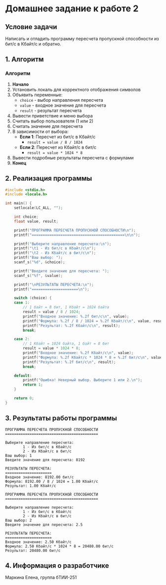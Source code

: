 # Домашнее задание к работе 2

## Условие задачи
Написать и отладить программу пересчета пропускной способности из бит/с в Кбайт/с и обратно.

## 1. Алгоритм

### Алгоритм
1. **Начало**
2. Установить локаль для корректного отображения символов
3. Объявить переменные:
   - `choice` - выбор направления пересчета
   - `value` - входное значение для пересчета
   - `result` - результат пересчета
4. Вывести приветствие и меню выбора
5. Считать выбор пользователя (1 или 2)
6. Считать значение для пересчета
7. В зависимости от выбора:
   - **Если 1**: Пересчет из бит/с в Кбайт/с
     - `result = value / 8 / 1024`
   - **Если 2**: Пересчет из Кбайт/с в бит/с
     - `result = value * 1024 * 8`
8. Вывести подробные результаты пересчета с формулами
9. **Конец**

## 2. Реализация программы

```c
#include <stdio.h>
#include <locale.h>

int main() {
    setlocale(LC_ALL, "");

    int choice;
    float value, result;

    printf("ПРОГРАММА ПЕРЕСЧЕТА ПРОПУСКНОЙ СПОСОБНОСТИ\n");
    printf("==========================================\n\n");

    printf("Выберите направление пересчета:\n");
    printf("\t1 - Из бит/с в Кбайт/с\n");
    printf("\t2 - Из Кбайт/с в бит/с\n");
    printf("Ваш выбор: ");
    scanf_s("%d", &choice);

    printf("Введите значение для пересчета: ");
    scanf_s("%f", &value);

    printf("\nРЕЗУЛЬТАТЫ ПЕРЕСЧЕТА:\n");
    printf("=====================\n");

    switch (choice) {
    case 1:
        // 1 байт = 8 бит, 1 Кбайт = 1024 байта
        result = value / 8 / 1024;
        printf("Входное значение: %.2f бит/с\n", value);
        printf("Формула: %.2f / 8 / 1024 = %.2f Кбайт/с\n", value, result);
        printf("Результат: %.2f Кбайт/с\n", result);
        break;

    case 2:
        // 1 Кбайт = 1024 байта, 1 байт = 8 бит
        result = value * 1024 * 8;
        printf("Входное значение: %.2f Кбайт/с\n", value);
        printf("Формула: %.2f Кбайт/с * 1024 * 8 = %.2f бит/с\n", value, result);
        printf("Результат: %.2f бит/с\n", result);
        break;

    default:
        printf("Ошибка! Неверный выбор. Выберите 1 или 2.\n");
        return 1;
    }

    return 0;
}
```

## 3. Результаты работы программы

```
ПРОГРАММА ПЕРЕСЧЕТА ПРОПУСКНОЙ СПОСОБНОСТИ
==========================================

Выберите направление пересчета:
        1 - Из бит/с в Кбайт/с
        2 - Из Кбайт/с в бит/с
Ваш выбор: 1
Введите значение для пересчета: 8192

РЕЗУЛЬТАТЫ ПЕРЕСЧЕТА:
=====================
Входное значение: 8192.00 бит/с
Формула: 8192.00 / 8 / 1024 = 1.00 Кбайт/с
Результат: 1.00 Кбайт/с
```

```
ПРОГРАММА ПЕРЕСЧЕТА ПРОПУСКНОЙ СПОСОБНОСТИ
==========================================

Выберите направление пересчета:
        1 - Из бит/с в Кбайт/с
        2 - Из Кбайт/с в бит/с
Ваш выбор: 2
Введите значение для пересчета: 2.5

РЕЗУЛЬТАТЫ ПЕРЕСЧЕТА:
=====================
Входное значение: 2.50 Кбайт/с
Формула: 2.50 Кбайт/с * 1024 * 8 = 20480.00 бит/с
Результат: 20480.00 бит/с
```

## 4. Информация о разработчике

Маркина Елена, группа бТИИ-251
